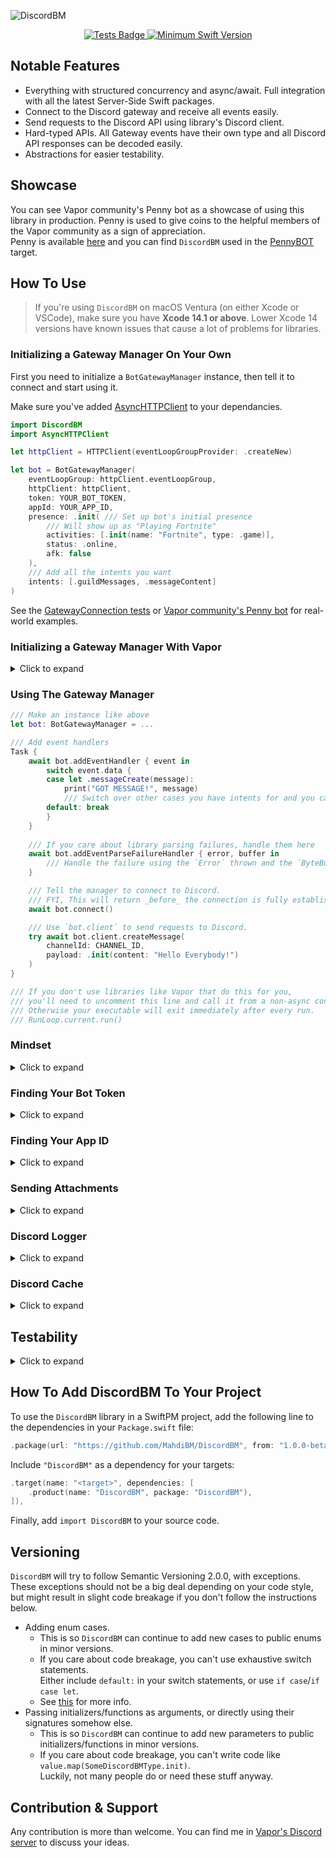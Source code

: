 ![DiscordBM](https://user-images.githubusercontent.com/54685446/201329617-9fd91ab0-35c2-42c2-8963-47b68c6a490a.png)

<p align="center">
	<a href="https://github.com/MahdiBM/DiscordBM/actions/workflows/tests.yml">
        <img src="https://github.com/MahdiBM/DiscordBM/actions/workflows/tests.yml/badge.svg" alt="Tests Badge">
    </a>
    <a href="https://swift.org">
        <img src="https://img.shields.io/badge/swift-5.6-brightgreen.svg" alt="Minimum Swift Version">
    </a>
</p>

## Notable Features
* Everything with structured concurrency and async/await. Full integration with all the latest Server-Side Swift packages.
* Connect to the Discord gateway and receive all events easily.
* Send requests to the Discord API using library's Discord client.
* Hard-typed APIs. All Gateway events have their own type and all Discord API responses can be decoded easily.
* Abstractions for easier testability.

## Showcase
You can see Vapor community's Penny bot as a showcase of using this library in production. Penny is used to give coins to the helpful members of the Vapor community as a sign of appreciation.   
Penny is available [here](https://github.com/vapor/penny-bot) and you can find `DiscordBM` used in the [PennyBOT](https://github.com/vapor/penny-bot/tree/main/CODE/Sources/PennyBOT) target.

## How To Use
  
> If you're using `DiscordBM` on macOS Ventura (on either Xcode or VSCode), make sure you have **Xcode 14.1 or above**. Lower Xcode 14 versions have known issues that cause a lot of problems for libraries.    

### Initializing a Gateway Manager On Your Own

First you need to initialize a `BotGatewayManager` instance, then tell it to connect and start using it.   

Make sure you've added [AsyncHTTPClient](https://github.com/swift-server/async-http-client) to your dependancies.
```swift
import DiscordBM
import AsyncHTTPClient

let httpClient = HTTPClient(eventLoopGroupProvider: .createNew)

let bot = BotGatewayManager(
    eventLoopGroup: httpClient.eventLoopGroup,
    httpClient: httpClient,
    token: YOUR_BOT_TOKEN,
    appId: YOUR_APP_ID,
    presence: .init( /// Set up bot's initial presence
        /// Will show up as "Playing Fortnite"
        activities: [.init(name: "Fortnite", type: .game)], 
        status: .online,
        afk: false
    ),
    /// Add all the intents you want
    intents: [.guildMessages, .messageContent]
)
```
See the [GatewayConnection tests](https://github.com/MahdiBM/DiscordBM/blob/main/Tests/IntegrationTests/GatwayConnection.swift) or [Vapor community's Penny bot](https://github.com/vapor/penny-bot/blob/main/CODE/Sources/PennyBOT/Bot.swift) for real-world examples.

### Initializing a Gateway Manager With Vapor
<details>
  <summary> Click to expand </summary>
  
```swift
import DiscordBM
import Vapor

let app: Application = YOUR_VAPOR_APPLICATION
let bot = BotGatewayManager(
    eventLoopGroup: app.eventLoopGroup,
    httpClient: app.http.client.shared,
    token: YOUR_BOT_TOKEN,
    appId: YOUR_APP_ID,
    presence: .init( /// Set up bot's initial presence
        /// Will show up as "Playing Fortnite"
        activities: [.init(name: "Fortnite", type: .game)],
        status: .online,
        afk: false
    ),
    /// Add all the intents you want
    intents: [.guildMessages, .messageContent]
)
```

</details>

### Using The Gateway Manager
```swift
/// Make an instance like above
let bot: BotGatewayManager = ...

/// Add event handlers
Task {
    await bot.addEventHandler { event in
        switch event.data {
        case let .messageCreate(message):
            print("GOT MESSAGE!", message)
            /// Switch over other cases you have intents for and you care about
        default: break
        }
    }
    
    /// If you care about library parsing failures, handle them here
    await bot.addEventParseFailureHandler { error, buffer in
        /// Handle the failure using the `Error` thrown and the `ByteBuffer` received
    }

    /// Tell the manager to connect to Discord.
    /// FYI, This will return _before_ the connection is fully established
    await bot.connect()

    /// Use `bot.client` to send requests to Discord.
    try await bot.client.createMessage(
        channelId: CHANNEL_ID,
        payload: .init(content: "Hello Everybody!")
    )
}

/// If you don't use libraries like Vapor that do this for you, 
/// you'll need to uncomment this line and call it from a non-async context.
/// Otherwise your executable will exit immediately after every run.
/// RunLoop.current.run()
```

### Mindset

<details>
  <summary> Click to expand </summary>
  
The way you can make sense of the library is to think of it as a direct implementation of the Discord API.   
In most cases, the library doesn't try to abstract away Discord's stuff.   

* If something is related to the Gateway, you should find it near `GatewayManager`. 
* If there is a HTTP request you want to make, you'll need to use `DiscordClient`.
* You should read Discord documentation's related notes when you want to use something of this library.   
  Everything in the library has its related Discord documentation section linked near it.

</details>

### Finding Your Bot Token
<details>
  <summary> Click to expand </summary>
  
In [Discord developer portal](https://discord.com/developers/applications):
![Finding Bot Token](https://user-images.githubusercontent.com/54685446/200565393-ea31c2ad-fd3a-44a1-9789-89460ab5d1a9.png)

</details>

### Finding Your App ID
<details>
  <summary> Click to expand </summary>
  
In [Discord developer portal](https://discord.com/developers/applications):
![Finding App ID](https://user-images.githubusercontent.com/54685446/200565475-9893d326-423e-4344-a853-9de2f9ed25b4.png)

</details>

### Sending Attachments
<details>
  <summary> Click to expand </summary>
  
It's usually better to send a link of your media to Discord, instead of sending the actual file.   
However, `DiscordBM` still supports sending files directly.   
```swift
Task {
    /// Raw data of anything like an image
    let image: ByteBuffer = ...
    
    /// Example 1
    try await bot.client.createMessage(
        channelId: CHANNEL_ID,
        payload: .init(
            content: "A message with an attachment!",
            files: [.init(data: image, filename: "pic.png")],
            attachments: [.init(index: 0, description: "Picture of something secret :)")]
            ///                 ~~~~~~~^ `0` is the index of the attachment in the `files` array.
        )
    )
    
    /// Example 2
    try await bot.client.createMessage(
        channelId: CHANNEL_ID,
        payload: .init(
            embeds: [.init(
                title: "An embed with an attachment!",
                image: .init(url: .attachment(name: "penguin.png"))
                ///                          ~~~~~~~^ `penguin.png` is the name of the attachment in the `files` array.   
            )],
            files: [.init(data: image, filename: "penguin.png")]
        )
     )
}
```
Take a look at `testMultipartPayload()` in [/Tests/DiscordClientTests](https://github.com/MahdiBM/DiscordBM/blob/main/Tests/IntegrationTests/DiscordClient.swift) to see how you can send media in a real-world situation.

</details>

### Discord Logger
<details>
  <summary> Click to expand </summary>

`DiscordBM` comes with a `LogHandler` which can send all your logs to Discord:
```swift
import DiscordLogger
import Logging

/// Configure the Discord Logging Manager.
DiscordGlobalConfiguration.logManager = DiscordLogManager(
    httpClient: HTTP_CLIENT_YOU_MADE_IN_PREVIOUS_STEPS,
    configuration: .init(fallbackLogger: Logger(
        label: "DiscordBMFallback",
        factory: StreamLogHandler.standardOutput(label:metadataProvider:)
    ))
)

/// Bootstrap the `LoggingSystem`. After this, all your `Logger`s will automagically start using `DiscordLogHandler`.
LoggingSystem.bootstrapWithDiscordLogger(
    /// The address to send the logs to. You can easily create a webhook using Discord client apps.
    address: try .url(WEBHOOK_URL),
    makeMainLogHandler: StreamLogHandler.standardOutput(label:metadataProvider:)
)
/// Make sure you haven't called `LoggingSystem.bootstrap` anywhere else, because you can only call it once.
/// For example Vapor's templates use `LoggingSystem.bootstrap` on boot, and you need to remove that.
```
`DiscordLogManager` comes with a ton of useful configuration options.   
Here is an example of a decently-configured `DiscordLogManager`:   
Read `DiscordLogManager.Configuration.init` documentation for full info.

```swift
DiscordGlobalConfiguration.logManager = DiscordLogManager(
    httpClient: HTTP_CLIENT_YOU_MADE_IN_PREVIOUS_STEPS,
    configuration: .init(
        fallbackLogger: Logger(
            label: "DiscordBMFallback",
            factory: StreamLogHandler.standardOutput(label:metadataProvider:)
        ),
        aliveNotice: .init(
            address: try .url(WEBHOOK_URL),
            /// If nil, DiscordLogger will only send 1 "I'm alive" notice, on boot.
            /// If not nil, it will send a "I'm alive" notice every this-amount too. 
            interval: nil,
            message: "I'm Alive! :)",
            color: .blue,
            initialNoticeMention: .user("970723029262942248")
        ),
        mentions: [
            .warning: .role("970723134149918800"),
            .error: .role("970723101044244510"),
            .critical: .role("970723029262942248"),
        ],
        extraMetadata: [.warning, .error, .critical],
        disabledLogLevels: [.debug, .trace],
        disabledInDebug: true
    )
)
```
If you want to only use Discord logger and don't use the rest of `DiscordBM`, you can specify `DiscordLogger` as your dependency:
```swift
/// In `Package.swift`:
.product(name: "DiscordLogger", package: "DiscordBM"),
```

#### Example

```swift
/// After bootstrapping the `LoggingSystem`, and with the configuration above, but `extraMetadata` set to `[.critical]`
let logger = Logger(label: "LoggerLabel")
logger.warning("Warning you about something!")
logger.error("We're having an error!", metadata: [
    "number": .stringConvertible(1),
    "statusCode": "401 Unauthorized"
])
logger.critical("CRITICAL PROBLEM. ABOUT TO EXPLODE 💥")
```

<img width="489" alt="DiscordLogger Showcase Output" src="https://user-images.githubusercontent.com/54685446/217139045-e4abf8c7-d5f9-4e89-9170-53980e90af57.png">

</details>

### Discord Cache
<details>
  <summary> Click to expand </summary>

`DiscordBM` has the ability to cache Gateway events in-memory, and keep the data in sync with Discord:
```swift
let cache = await DiscordCache(
    /// The `GatewayManager`/`bot` to cache the events from. 
    gatewayManager: GatewayManager_YOU_MADE_IN_PREVIOUS_STEPS,
    /// What intents to cache their related Gateway events. 
    /// This does not affect what events you receive from Discord.
    /// The intents you enter here must have been enabled in your `GatewayManager`.
    /// With `.all`, `DiscordCache` will cache all events.
    intents: [.guilds, .guildMembers],
    /// In big guilds/servers, Discord only sends your own member/presence info.
    /// You need to request the rest of the members, and `DiscordCache` can do that for you.
    /// Must have `guildMembers` and `guildPresences` intents enabled depending on what you want.
    requestAllMembers: .enabled,
    /// What messages to cache.
    messageCachingPolicy: .saveEditHistoryAndDeleted
)

/// Access the cached stuff:
let aGuild = await cache.guilds[GUILD_ID]
print("Guild name is:", aGuild.name)
```
  
</details>

## Testability
<details>
  <summary> Click to expand </summary>

`DiscordBM` comes with tools to make testing your app easier.   
* You can type-erase your `BotGatewayManager`s using the `GatewayManager` protocol so you can override your gateway manager with a mocked implementation in tests.   
* You can also do the same for `DefaultDiscordClient` and type-erase it using the `DiscordClient` protocol so you can provide a mocked implementation when testing.

</details>

## How To Add DiscordBM To Your Project

To use the `DiscordBM` library in a SwiftPM project, 
add the following line to the dependencies in your `Package.swift` file:

```swift
.package(url: "https://github.com/MahdiBM/DiscordBM", from: "1.0.0-beta.1"),
```

Include `"DiscordBM"` as a dependency for your targets:

```swift
.target(name: "<target>", dependencies: [
    .product(name: "DiscordBM", package: "DiscordBM"),
]),
```

Finally, add `import DiscordBM` to your source code.

## Versioning
`DiscordBM` will try to follow Semantic Versioning 2.0.0, with exceptions.     
These exceptions should not be a big deal depending on your code style, but might result in slight code breakage if you don't follow the instructions below.       
* Adding enum cases.
  * This is so `DiscordBM` can continue to add new cases to public enums in minor versions.
  * If you care about code breakage, you can't use exhaustive switch statements.   
    Either include `default:` in your switch statements, or use `if case`/`if case let`.
  * See [this](https://forums.swift.org/t/extensible-enumerations-for-non-resilient-libraries/35900) for more info.
* Passing initializers/functions as arguments, or directly using their signatures somehow else.
  * This is so `DiscordBM` can continue to add new parameters to public initializers/functions in minor versions.   
  * If you care about code breakage, you can't write code like `value.map(SomeDiscordBMType.init)`.   
    Luckily, not many people do or need these stuff anyway.

## Contribution & Support
Any contribution is more than welcome. You can find me in [Vapor's Discord server](https://discord.com/invite/vapor) to discuss your ideas.   
